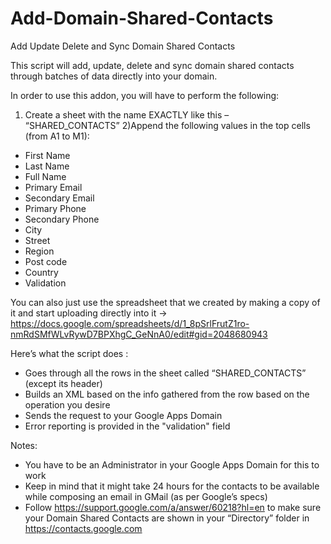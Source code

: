 # Add-Domain-Shared-Contacts
Add Update Delete and Sync Domain Shared Contacts

This script will add, update, delete and sync domain shared contacts through batches of data directly into your domain.

In order to use this addon, you will have to perform the following:
1) Create a sheet with the name EXACTLY like this – “SHARED_CONTACTS”
2)Append the following values in the top cells (from A1 to M1):
- First Name
- Last Name
- Full Name
- Primary Email
- Secondary Email
- Primary Phone
- Secondary Phone
- City
- Street
- Region
- Post code
- Country
- Validation

You can also just use the spreadsheet that we created by making a copy of it and start uploading directly into it -> https://docs.google.com/spreadsheets/d/1_8pSrlFrutZ1ro-nmRdSMfWLvRywD7BPXhgC_GeNnA0/edit#gid=2048680943
 
Here’s what the script does :
* Goes through all the rows in the sheet called “SHARED_CONTACTS” (except its header)
* Builds an XML based on the info gathered from the row based on the operation you desire
* Sends the request to your Google Apps Domain
* Error reporting is provided in the "validation" field
 
Notes:
* You have to be an Administrator in your Google Apps Domain for this to work
* Keep in mind that it might take 24 hours for the contacts to be available while composing an email in GMail (as per Google’s specs)
* Follow https://support.google.com/a/answer/60218?hl=en to make sure your Domain Shared Contacts are shown in your “Directory” folder in https://contacts.google.com
